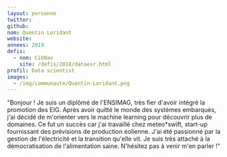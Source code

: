 ```yaml
---
layout: personne
twitter: 
github: 
nom: Quentin Loridant
website:
annees: 2019
defis: 
  - nom: CibNav
    site: /defis/2018/dataesr.html
profil: Data scientist
images:
  - /img/communaute/Quentin-Loridant.png
---
```


"Bonjour ! Je suis un diplômé de l'ENSIMAG, très fier d'avoir intégré la promotion des EIG. Après avoir quitté le monde des systèmes embarqués, j'ai décidé de m'orienter vers le machine learning pour découvrir plus de domaines. Ce fut un succès car j'ai travaillé chez meteo*swift, start-up fournissant des prévisions de production éolienne. J'ai été passionné par la gestion de l'électricité et la transition qu'elle vit. Je suis très attaché à la démocratisation de l'alimentation saine. N'hésitez pas à venir m'en parler !"
